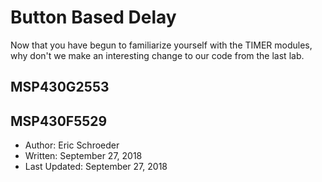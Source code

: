 # Button Based Delay
Now that you have begun to familiarize yourself with the TIMER modules, why don't we make an interesting change to our code from the last lab.

## MSP430G2553

## MSP430F5529


* Author: Eric Schroeder
* Written: September 27, 2018
* Last Updated: September 27, 2018
